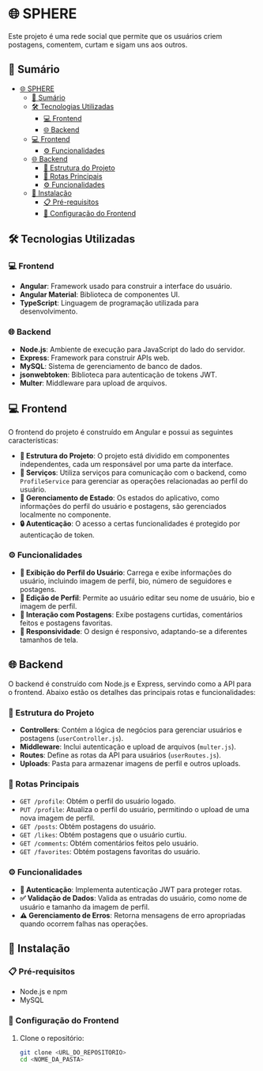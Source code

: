 # 🌐 SPHERE

Este projeto é uma rede social que permite que os usuários criem postagens, comentem, curtam e sigam uns aos outros.

## 📜 Sumário

- [🌐 SPHERE](#-sphere)
  - [📜 Sumário](#-sumário)
  - [🛠️ Tecnologias Utilizadas](#️-tecnologias-utilizadas)
    - [💻 Frontend](#-frontend)
    - [🌐 Backend](#-backend)
  - [💻 Frontend](#-frontend-1)
    - [⚙️ Funcionalidades](#️-funcionalidades)
  - [🌐 Backend](#-backend-1)
    - [📁 Estrutura do Projeto](#-estrutura-do-projeto)
    - [🔗 Rotas Principais](#-rotas-principais)
    - [⚙️ Funcionalidades](#️-funcionalidades-1)
  - [🚀 Instalação](#-instalação)
    - [📋 Pré-requisitos](#-pré-requisitos)
    - [🔧 Configuração do Frontend](#-configuração-do-frontend)

## 🛠️ Tecnologias Utilizadas

### 💻 Frontend

- **Angular**: Framework usado para construir a interface do usuário.
- **Angular Material**: Biblioteca de componentes UI.
- **TypeScript**: Linguagem de programação utilizada para desenvolvimento.

### 🌐 Backend

- **Node.js**: Ambiente de execução para JavaScript do lado do servidor.
- **Express**: Framework para construir APIs web.
- **MySQL**: Sistema de gerenciamento de banco de dados.
- **jsonwebtoken**: Biblioteca para autenticação de tokens JWT.
- **Multer**: Middleware para upload de arquivos.

## 💻 Frontend

O frontend do projeto é construído em Angular e possui as seguintes características:

- **🧩 Estrutura do Projeto**: O projeto está dividido em componentes independentes, cada um responsável por uma parte da interface.
- **🔌 Serviços**: Utiliza serviços para comunicação com o backend, como `ProfileService` para gerenciar as operações relacionadas ao perfil do usuário.
- **🔄 Gerenciamento de Estado**: Os estados do aplicativo, como informações do perfil do usuário e postagens, são gerenciados localmente no componente.
- **🔒 Autenticação**: O acesso a certas funcionalidades é protegido por autenticação de token.

### ⚙️ Funcionalidades

- **👤 Exibição do Perfil do Usuário**: Carrega e exibe informações do usuário, incluindo imagem de perfil, bio, número de seguidores e postagens.
- **📝 Edição de Perfil**: Permite ao usuário editar seu nome de usuário, bio e imagem de perfil.
- **💬 Interação com Postagens**: Exibe postagens curtidas, comentários feitos e postagens favoritas.
- **📱 Responsividade**: O design é responsivo, adaptando-se a diferentes tamanhos de tela.

## 🌐 Backend

O backend é construído com Node.js e Express, servindo como a API para o frontend. Abaixo estão os detalhes das principais rotas e funcionalidades:

### 📁 Estrutura do Projeto

- **Controllers**: Contém a lógica de negócios para gerenciar usuários e postagens (`userController.js`).
- **Middleware**: Inclui autenticação e upload de arquivos (`multer.js`).
- **Routes**: Define as rotas da API para usuários (`userRoutes.js`).
- **Uploads**: Pasta para armazenar imagens de perfil e outros uploads.

### 🔗 Rotas Principais

- `GET /profile`: Obtém o perfil do usuário logado.
- `PUT /profile`: Atualiza o perfil do usuário, permitindo o upload de uma nova imagem de perfil.
- `GET /posts`: Obtém postagens do usuário.
- `GET /likes`: Obtém postagens que o usuário curtiu.
- `GET /comments`: Obtém comentários feitos pelo usuário.
- `GET /favorites`: Obtém postagens favoritas do usuário.

### ⚙️ Funcionalidades

- **🔐 Autenticação**: Implementa autenticação JWT para proteger rotas.
- **✅ Validação de Dados**: Valida as entradas do usuário, como nome de usuário e tamanho da imagem de perfil.
- **⚠️ Gerenciamento de Erros**: Retorna mensagens de erro apropriadas quando ocorrem falhas nas operações.

## 🚀 Instalação

### 📋 Pré-requisitos

- Node.js e npm
- MySQL

### 🔧 Configuração do Frontend

1. Clone o repositório:
   ```bash
   git clone <URL_DO_REPOSITORIO>
   cd <NOME_DA_PASTA>
